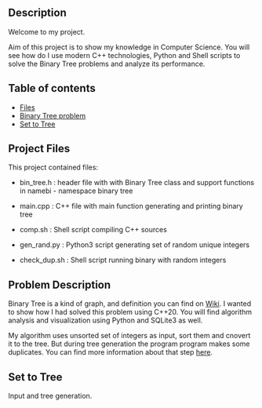 
## Description

Welcome to my project. 

Aim of this project is to show my knowledge in Computer Science. You will see how do I use modern C++ technologies, Python and Shell scripts to solve the Binary Tree problems and analyze its performance.

## Table of contents
* [Files](#project-files)
* [Binary Tree problem](#problem-description)
* [Set to Tree](#set-to-tree)


## Project Files

This project contained files:

* bin_tree.h  : header file with with Binary Tree class and support functions in
		namebi - namespace binary tree

* main.cpp : C++ file with main function generating and printing binary tree

* comp.sh : Shell script compiling C++ sources
	
* gen_rand.py : Python3 script generating set of random unique integers

* check_dup.sh : Shell script running binary with random integers

## Problem Description

Binary Tree is a kind of graph, and definition you can find on [Wiki](https://en.wikipedia.org/wiki/Binary_tree#Definitions). I wanted to show how I had solved this problem using
C++20. You will find algorithm analysis and visualization using Python and SQLite3 as well.

My algorithm uses unsorted set of integers as input, sort them and cnovert it to the tree. But during tree generation the program program makes some duplicates. You can find more information about that step [here](#set-to-tree).

## Set to Tree

Input and tree generation.
